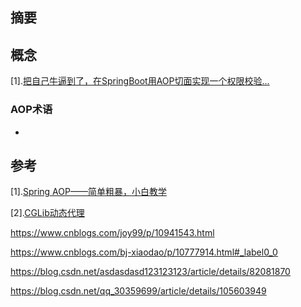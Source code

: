 ## 摘要

## 概念

[1].[把自己牛逼到了，在SpringBoot用AOP切面实现一个权限校验...](https://mp.weixin.qq.com/s/2e8x9n4p49kZzM2Fr2cTVw)





### AOP术语

- 

## 参考

[1].[Spring AOP——简单粗暴，小白教学](https://blog.csdn.net/qq_41981107/article/details/87920537)

[2].[CGLib动态代理](https://www.cnblogs.com/wyq1995/p/10945034.html)

https://www.cnblogs.com/joy99/p/10941543.html

https://www.cnblogs.com/bj-xiaodao/p/10777914.html#_label0_0

https://blog.csdn.net/asdasdasd123123123/article/details/82081870

https://blog.csdn.net/qq_30359699/article/details/105603949